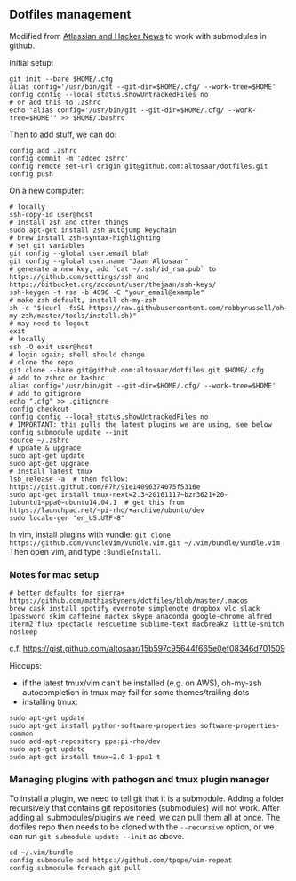 ## Dotfiles management

Modified from [Atlassian and Hacker News](https://developer.atlassian.com/blog/2016/02/best-way-to-store-dotfiles-git-bare-repo/) to work with submodules in github.

Initial setup:
```
git init --bare $HOME/.cfg
alias config='/usr/bin/git --git-dir=$HOME/.cfg/ --work-tree=$HOME'
config config --local status.showUntrackedFiles no
# or add this to .zshrc
echo "alias config='/usr/bin/git --git-dir=$HOME/.cfg/ --work-tree=$HOME'" >> $HOME/.bashrc
```

Then to add stuff, we can do:
```
config add .zshrc
config commit -m 'added zshrc'
config remote set-url origin git@github.com:altosaar/dotfiles.git
config push
```

On a new computer:
```
# locally
ssh-copy-id user@host
# install zsh and other things
sudo apt-get install zsh autojump keychain
# brew install zsh-syntax-highlighting
# set git variables
git config --global user.email blah
git config --global user.name "Jaan Altosaar"
# generate a new key, add `cat ~/.ssh/id_rsa.pub` to https://github.com/settings/ssh and https://bitbucket.org/account/user/thejaan/ssh-keys/
ssh-keygen -t rsa -b 4096 -C "your_email@example"
# make zsh default, install oh-my-zsh
sh -c "$(curl -fsSL https://raw.githubusercontent.com/robbyrussell/oh-my-zsh/master/tools/install.sh)"
# may need to logout
exit
# locally
ssh -O exit user@host
# login again; shell should change
# clone the repo
git clone --bare git@github.com:altosaar/dotfiles.git $HOME/.cfg
# add to zshrc or bashrc
alias config='/usr/bin/git --git-dir=$HOME/.cfg/ --work-tree=$HOME'
# add to gitignore
echo ".cfg" >> .gitignore
config checkout
config config --local status.showUntrackedFiles no
# IMPORTANT: this pulls the latest plugins we are using, see below
config submodule update --init
source ~/.zshrc
# update & upgrade
sudo apt-get update
sudo apt-get upgrade
# install latest tmux
lsb_release -a  # then follow: https://gist.github.com/P7h/91e14096374075f5316e
sudo apt-get install tmux-next=2.3~20161117~bzr3621+20-1ubuntu1~ppa0~ubuntu14.04.1	# get this from https://launchpad.net/~pi-rho/+archive/ubuntu/dev
sudo locale-gen "en_US.UTF-8"
```

In vim, install plugins with vundle:
`git clone https://github.com/VundleVim/Vundle.vim.git ~/.vim/bundle/Vundle.vim`
Then open vim, and type `:BundleInstall`.

### Notes for mac setup
```
# better defaults for sierra+ https://github.com/mathiasbynens/dotfiles/blob/master/.macos
brew cask install spotify evernote simplenote dropbox vlc slack 1password skim caffeine mactex skype anaconda google-chrome alfred iterm2 flux spectacle rescuetime sublime-text macbreakz little-snitch nosleep
```
c.f. https://gist.github.com/altosaar/15b597c95644f665e0ef08346d701509

Hiccups:
* if the latest tmux/vim can't be installed (e.g. on AWS), oh-my-zsh autocompletion in tmux may fail for some themes/trailing dots
* installing tmux:
```
sudo apt-get update
sudo apt-get install python-software-properties software-properties-common
sudo add-apt-repository ppa:pi-rho/dev
sudo apt-get update
sudo apt-get install tmux=2.0-1~ppa1~t
```

### Managing plugins with pathogen and tmux plugin manager
To install a plugin, we need to tell git that it is a submodule. Adding a folder recursively that contains git repositories (submodules) will not work. After adding all submodules/plugins we need, we can pull them all at once. The dotfiles repo then needs to be cloned with the `--recursive` option, or we can run `git submodule update --init` as above.
```
cd ~/.vim/bundle
config submodule add https://github.com/tpope/vim-repeat
config submodule foreach git pull
```
